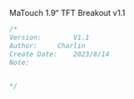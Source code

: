 MaTouch 1.9“ TFT Breakout v1.1

```c++
/*
Version:		V1.1
Author:		Charlin
Create Date:	2023/8/14
Note:


*/
```